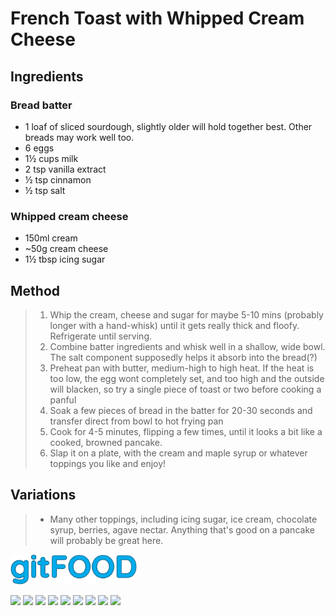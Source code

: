 # French Toast with Whipped Cream Cheese

## Ingredients

### Bread batter

- 1 loaf of sliced sourdough, slightly older will hold together best. Other breads may work well too.
- 6 eggs
- 1½ cups milk
- 2 tsp vanilla extract
- ½ tsp cinnamon
- ½ tsp salt

### Whipped cream cheese

- 150ml cream
- ~50g cream cheese
- 1½ tbsp icing sugar

## Method

> 1. Whip the cream, cheese and sugar for maybe 5-10 mins (probably longer with a hand-whisk) until it gets really thick and floofy. Refrigerate until serving.
> 2. Combine batter ingredients and whisk well in a shallow, wide bowl. The salt component supposedly helps it absorb into the bread(?)
> 3. Preheat pan with butter, medium-high to high heat. If the heat is too low, the egg wont completely set, and too high and the outside will blacken, so try a single piece of toast or two before cooking a panful
> 4. Soak a few pieces of bread in the batter for 20-30 seconds and transfer direct from bowl to hot frying pan
> 5. Cook for 4-5 minutes, flipping a few times, until it looks a bit like a cooked, browned pancake.
> 6. Slap it on a plate, with the cream and maple syrup or whatever toppings you like and enjoy!

## Variations

> - Many other toppings, including icing sugar, ice cream, chocolate syrup, berries, agave nectar. Anything that's good on a pancake will probably be great here.

<img src="../images/logo_sm.png" width="40%" />

<img src="https://img.shields.io/badge/amazing-blue.svg" /> <img src="https://img.shields.io/badge/breakfast-blue.svg" /> <img src="https://img.shields.io/badge/dairy-blue.svg" /> <img src="https://img.shields.io/badge/dessert-blue.svg" /> <img src="https://img.shields.io/badge/fried-blue.svg" /> <img src="https://img.shields.io/badge/large_quantity-blue.svg" /> <img src="https://img.shields.io/badge/messy-blue.svg" /> <img src="https://img.shields.io/badge/mine-blue.svg" /> <img src="https://img.shields.io/badge/vegetarian-blue.svg" /> 

<script data-goatcounter="https://fexofenadine.goatcounter.com/count" async src="//gc.zgo.at/count.js"></script>